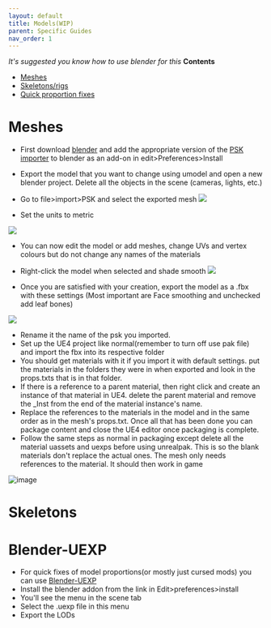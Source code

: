 ```yaml
---
layout: default
title: Models(WIP)
parent: Specific Guides
nav_order: 1
---
```


*It's suggested you know how to use blender for this*
**Contents**
- [Meshes](./Models.md#meshes)
- [Skeletons/rigs](./Models.md#skeletons)
- [Quick proportion fixes](./Models.md#blender-uexp)

# Meshes

- First download [blender](https://www.blender.org/download/) and add the appropriate version of the [PSK importer](https://github.com/Befzz/blender3d_import_psk_psa) to blender as an add-on in edit>Preferences>Install
- Export the model that you want to change using umodel and open a new blender project. Delete all the objects in the scene (cameras, lights, etc.)
- Go to file>import>PSK and select the exported mesh
![](https://user-images.githubusercontent.com/71292624/144016761-638023c2-eff8-4426-91ff-8124af9dc08a.png)

- Set the units to metric

![](https://user-images.githubusercontent.com/71292624/144016831-6aa4f0f9-a60b-4221-8d01-69ada57837f1.png)

- You can now edit the model or add meshes, change UVs and vertex colours but do not change any names of the materials
- Right-click the model when selected and shade smooth
![](https://user-images.githubusercontent.com/71292624/144016939-1521abb8-10e8-4847-8c5b-5ecfcdab867f.png)

- Once you are satisfied with your creation, export the model as a .fbx with these settings (Most important are Face smoothing and unchecked add leaf bones)

![](https://user-images.githubusercontent.com/71292624/144016991-d89d23fe-38a8-4ec8-a24b-4fab69668467.png)

- Rename it the name of the psk you imported. 
- Set up the UE4 project like normal(remember to turn off use pak file) and import the fbx into its respective folder
- You should get materials with it if you import it with default settings. put the materials in the folders they were in when exported and look in the props.txts that is in that folder. 
- If there is a reference to a parent material, then right click and create an instance of that material in UE4. delete the parent material and remove the _Inst from the end of the material instance's name. 
- Replace the references to the materials in the model and in the same order as in the mesh's props.txt. Once all that has been done you can package content and close the UE4 editor once packaging is complete. 
- Follow the same steps as normal in packaging except delete all the material uassets and uexps before using unrealpak. This is so the blank materials don't replace the actual ones. The mesh only needs references to the material. It should then work in game

![image](https://user-images.githubusercontent.com/71292624/144017039-1aae5fc4-5d4f-4ad5-b704-4ad744c85ff7.png)

# Skeletons

# Blender-UEXP

- For quick fixes of model proportions(or mostly just cursed mods) you can use [Blender-UEXP](https://github.com/AlexP0/Blender_UEXP/releases/) 
- Install the blender addon from the link in Edit>preferences>install
- You'll see the menu in the scene tab 
- Select the .uexp file in this menu
- Export the LODs
